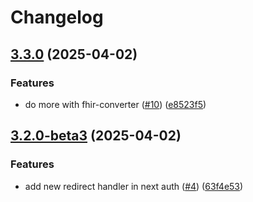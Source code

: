 # Changelog

## [3.3.0](https://github.com/BobanL/dibbs-ecr-viewer/compare/v3.2.0...v3.3.0) (2025-04-02)


### Features

* do more with fhir-converter ([#10](https://github.com/BobanL/dibbs-ecr-viewer/issues/10)) ([e8523f5](https://github.com/BobanL/dibbs-ecr-viewer/commit/e8523f5facc94a56201cb475660c3c753bbc37b1))

## [3.2.0-beta3](https://github.com/BobanL/dibbs-ecr-viewer/compare/v3.1.0-beta3...v3.2.0-beta3) (2025-04-02)


### Features

* add new redirect handler in next auth ([#4](https://github.com/BobanL/dibbs-ecr-viewer/issues/4)) ([63f4e53](https://github.com/BobanL/dibbs-ecr-viewer/commit/63f4e538a172d9e3e88f9fb1592d442c3d6695f2))
